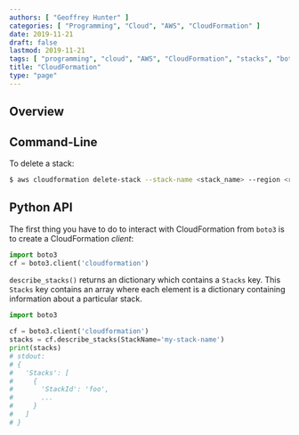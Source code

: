 ```yaml
---
authors: [ "Geoffrey Hunter" ]
categories: [ "Programming", "Cloud", "AWS", "CloudFormation" ]
date: 2019-11-21
draft: false
lastmod: 2019-11-21
tags: [ "programming", "cloud", "AWS", "CloudFormation", "stacks", "boto3", "CLI" ]
title: "CloudFormation"
type: "page"
---
```


## Overview

## Command-Line

To delete a stack:

```bash
$ aws cloudformation delete-stack --stack-name <stack_name> --region <region>
```

## Python API

The first thing you have to do to interact with CloudFormation from `boto3` is to create a CloudFormation _client_:

```python
import boto3
cf = boto3.client('cloudformation')
```

`describe_stacks()` returns an dictionary which contains a `Stacks` key. This `Stacks` key contains an array where each element is a dictionary containing information about a particular stack.

```python
import boto3

cf = boto3.client('cloudformation')
stacks = cf.describe_stacks(StackName='my-stack-name')
print(stacks)
# stdout:
# {
#   'Stacks': [
#     {
#       'StackId': 'foo',
#       ...
#     }
#   ] 
# }
```